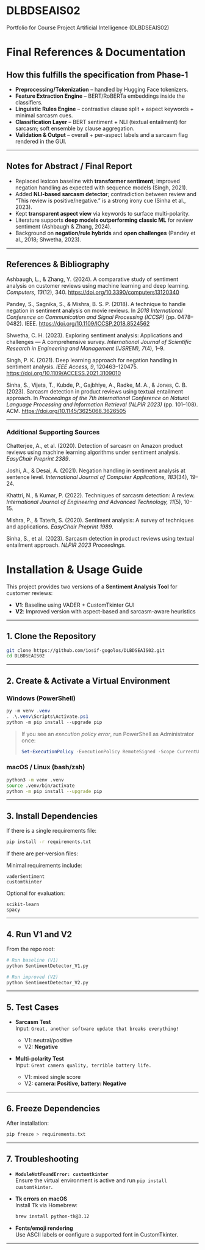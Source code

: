 # DLBDSEAIS02

Portfolio for Course Project Artificial Intelligence (DLBDSEAIS02)

# Final References & Documentation

## How this fulfills the specification from Phase-1

- **Preprocessing/Tokenization** – handled by Hugging Face tokenizers.  
- **Feature Extraction Engine** – BERT/RoBERTa embeddings inside the classifiers.  
- **Linguistic Rules Engine** – contrastive clause split + aspect keywords + minimal sarcasm cues.  
- **Classification Layer** – BERT sentiment + NLI (textual entailment) for sarcasm; soft ensemble by clause aggregation.  
- **Validation & Output** – overall + per-aspect labels and a sarcasm flag rendered in the GUI.  

---

## Notes for Abstract / Final Report

- Replaced lexicon baseline with **transformer sentiment**; improved negation handling as expected with sequence models (Singh, 2021).  
- Added **NLI-based sarcasm detector**; contradiction between review and “This review is positive/negative.” is a strong irony cue (Sinha et al., 2023).  
- Kept **transparent aspect view** via keywords to surface multi-polarity.  
- Literature supports **deep models outperforming classic ML** for review sentiment (Ashbaugh & Zhang, 2024).  
- Background on **negation/rule hybrids** and **open challenges** (Pandey et al., 2018; Shwetha, 2023).  

---

## References & Bibliography

Ashbaugh, L., & Zhang, Y. (2024). A comparative study of sentiment analysis on customer reviews using machine learning and deep learning. *Computers, 13*(12), 340. https://doi.org/10.3390/computers13120340  

Pandey, S., Sagnika, S., & Mishra, B. S. P. (2018). A technique to handle negation in sentiment analysis on movie reviews. In *2018 International Conference on Communication and Signal Processing (ICCSP)* (pp. 0478–0482). IEEE. https://doi.org/10.1109/ICCSP.2018.8524562  

Shwetha, C. H. (2023). Exploring sentiment analysis: Applications and challenges — A comprehensive survey. *International Journal of Scientific Research in Engineering and Management (IJSREM), 7*(4), 1–9.  

Singh, P. K. (2021). Deep learning approach for negation handling in sentiment analysis. *IEEE Access, 9*, 120463–120475. https://doi.org/10.1109/ACCESS.2021.3109010  

Sinha, S., Vijeta, T., Kubde, P., Gajbhiye, A., Radke, M. A., & Jones, C. B. (2023). Sarcasm detection in product reviews using textual entailment approach. In *Proceedings of the 7th International Conference on Natural Language Processing and Information Retrieval (NLPIR 2023)* (pp. 101–108). ACM. https://doi.org/10.1145/3625068.3626505  

---

### Additional Supporting Sources

Chatterjee, A., et al. (2020). Detection of sarcasm on Amazon product reviews using machine learning algorithms under sentiment analysis. *EasyChair Preprint 2389*.  

Joshi, A., & Desai, A. (2021). Negation handling in sentiment analysis at sentence level. *International Journal of Computer Applications, 183*(34), 19–24.  

Khattri, N., & Kumar, P. (2022). Techniques of sarcasm detection: A review. *International Journal of Engineering and Advanced Technology, 11*(5), 10–15.  

Mishra, P., & Taterh, S. (2020). Sentiment analysis: A survey of techniques and applications. *EasyChair Preprint 1989*.  

Sinha, S., et al. (2023). Sarcasm detection in product reviews using textual entailment approach. *NLPIR 2023 Proceedings.*  


# Installation & Usage Guide

This project provides two versions of a **Sentiment Analysis Tool** for customer reviews:

- **V1**: Baseline using VADER + CustomTkinter GUI
- **V2**: Improved version with aspect-based and sarcasm-aware heuristics

---

## 1. Clone the Repository

```bash
git clone https://github.com/iosif-gogolos/DLBDSEAIS02.git
cd DLBDSEAIS02
```

---

## 2. Create & Activate a Virtual Environment

### Windows (PowerShell)

```powershell
py -m venv .venv
. .\.venv\Scripts\Activate.ps1
python -m pip install --upgrade pip
```

> If you see an *execution policy error*, run PowerShell as Administrator once:
> ```powershell
> Set-ExecutionPolicy -ExecutionPolicy RemoteSigned -Scope CurrentUser
> ```

### macOS / Linux (bash/zsh)

```bash
python3 -m venv .venv
source .venv/bin/activate
python -m pip install --upgrade pip
```

---

## 3. Install Dependencies

If there is a single requirements file:

```bash
pip install -r requirements.txt
```

If there are per-version files:


Minimal requirements include:

```
vaderSentiment
customtkinter
```

Optional for evaluation:
```
scikit-learn
spacy
```

---

## 4. Run V1 and V2

From the repo root:

```bash
# Run baseline (V1)
python SentimentDetector_V1.py

# Run improved (V2)
python SentimentDetector_V2.py
```


---

## 5. Test Cases

- **Sarcasm Test**  
  Input: `Great, another software update that breaks everything!`  
  - V1: neutral/positive  
  - V2: **Negative**

- **Multi-polarity Test**  
  Input: `Great camera quality, terrible battery life.`  
  - V1: mixed single score  
  - V2: **camera: Positive, battery: Negative**

---

## 6. Freeze Dependencies

After installation:

```bash
pip freeze > requirements.txt
```

---

## 7. Troubleshooting

- **`ModuleNotFoundError: customtkinter`**  
  Ensure the virtual environment is active and run `pip install customtkinter`.

- **Tk errors on macOS**  
  Install Tk via Homebrew:  
  ```bash
  brew install python-tk@3.12
  ```

- **Fonts/emoji rendering**  
  Use ASCII labels or configure a supported font in CustomTkinter.

---
